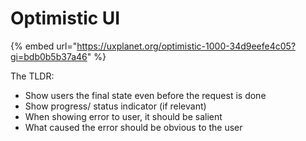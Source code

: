 # Optimistic UI

{% embed url="https://uxplanet.org/optimistic-1000-34d9eefe4c05?gi=bdb0b5b37a46" %}

The TLDR:

* Show users the final state even before the request is done
* Show progress/ status indicator \(if relevant\)
* When showing error to user, it should be salient
* What caused the error should be obvious to the user 

